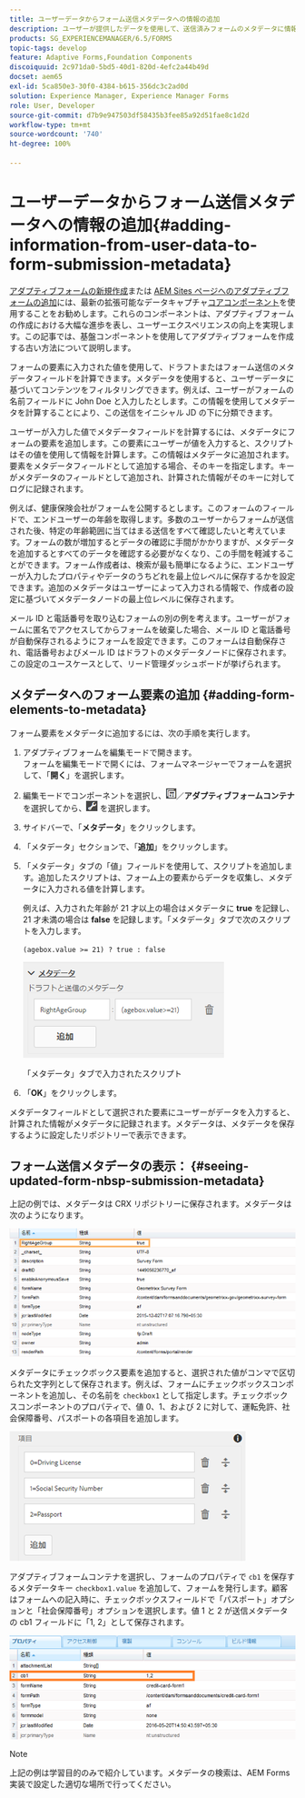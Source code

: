 ```yaml
---
title: ユーザーデータからフォーム送信メタデータへの情報の追加
description: ユーザーが提供したデータを使用して、送信済みフォームのメタデータに情報を追加する方法を学習します。
products: SG_EXPERIENCEMANAGER/6.5/FORMS
topic-tags: develop
feature: Adaptive Forms,Foundation Components
discoiquuid: 2c971da0-5bd5-40d1-820d-4efc2a44b49d
docset: aem65
exl-id: 5ca850e3-30f0-4384-b615-356dc3c2ad0d
solution: Experience Manager, Experience Manager Forms
role: User, Developer
source-git-commit: d7b9e947503df58435b3fee85a92d51fae8c1d2d
workflow-type: tm+mt
source-wordcount: '740'
ht-degree: 100%

---
```


# ユーザーデータからフォーム送信メタデータへの情報の追加{#adding-information-from-user-data-to-form-submission-metadata}

<span class="preview">[アダプティブフォームの新規作成](/help/forms/using/create-an-adaptive-form-core-components.md)または [AEM Sites ページへのアダプティブフォームの追加](/help/forms/using/create-or-add-an-adaptive-form-to-aem-sites-page.md)には、最新の拡張可能なデータキャプチャ[コアコンポーネント](https://experienceleague.adobe.com/docs/experience-manager-core-components/using/adaptive-forms/introduction.html?lang=ja)を使用することをお勧めします。これらのコンポーネントは、アダプティブフォームの作成における大幅な進歩を表し、ユーザーエクスペリエンスの向上を実現します。この記事では、基盤コンポーネントを使用してアダプティブフォームを作成する古い方法について説明します。</span>

フォームの要素に入力された値を使用して、ドラフトまたはフォーム送信のメタデータフィールドを計算できます。メタデータを使用すると、ユーザーデータに基づいてコンテンツをフィルタリングできます。例えば、ユーザーがフォームの名前フィールドに John Doe と入力したとします。この情報を使用してメタデータを計算することにより、この送信をイニシャル JD の下に分類できます。

ユーザーが入力した値でメタデータフィールドを計算するには、メタデータにフォームの要素を追加します。この要素にユーザーが値を入力すると、スクリプトはその値を使用して情報を計算します。この情報はメタデータに追加されます。要素をメタデータフィールドとして追加する場合、そのキーを指定します。キーがメタデータのフィールドとして追加され、計算された情報がそのキーに対してログに記録されます。

例えば、健康保険会社がフォームを公開するとします。このフォームのフィールドで、エンドユーザーの年齢を取得します。多数のユーザーからフォームが送信された後、特定の年齢範囲に当てはまる送信をすべて確認したいと考えています。フォームの数が増加するとデータの確認に手間がかかりますが、メタデータを追加するとすべてのデータを確認する必要がなくなり、この手間を軽減することができます。フォーム作成者は、検索が最も簡単になるように、エンドユーザーが入力したプロパティやデータのうちどれを最上位レベルに保存するかを設定できます。追加のメタデータはユーザーによって入力される情報で、作成者の設定に基づいてメタデータノードの最上位レベルに保存されます。

メール ID と電話番号を取り込むフォームの別の例を考えます。ユーザーがフォームに匿名でアクセスしてからフォームを破棄した場合、メール ID と電話番号が自動保存されるようにフォームを設定できます。このフォームは自動保存され、電話番号およびメール ID はドラフトのメタデータノードに保存されます。この設定のユースケースとして、リード管理ダッシュボードが挙げられます。

## メタデータへのフォーム要素の追加 {#adding-form-elements-to-metadata}

フォーム要素をメタデータに追加するには、次の手順を実行します。

1. アダプティブフォームを編集モードで開きます。\
   フォームを編集モードで開くには、フォームマネージャーでフォームを選択して、「**開く**」を選択します。
1. 編集モードでコンポーネントを選択し、![field-level](assets/field-level.png)／**アダプティブフォームコンテナ**&#x200B;を選択してから、![cmppr](assets/cmppr.png) を選択します。
1. サイドバーで、「**メタデータ**」をクリックします。
1. 「メタデータ」セクションで、「**追加**」をクリックします。
1. 「メタデータ」タブの「値」フィールドを使用して、スクリプトを追加します。追加したスクリプトは、フォーム上の要素からデータを収集し、メタデータに入力される値を計算します。

   例えば、入力された年齢が 21 才以上の場合はメタデータに **true** を記録し、21 才未満の場合は **false** を記録します。「メタデータ」タブで次のスクリプトを入力します。

   `(agebox.value >= 21) ? true : false`

   ![メタデータスクリプト](assets/add-element-metadata.png)

   「メタデータ」タブで入力されたスクリプト

1. 「**OK**」をクリックします。

メタデータフィールドとして選択された要素にユーザーがデータを入力すると、計算された情報がメタデータに記録されます。メタデータは、メタデータを保存するように設定したリポジトリーで表示できます。

## フォーム送信メタデータの表示：  {#seeing-updated-form-nbsp-submission-metadata}

上記の例では、メタデータは CRX リポジトリーに保存されます。メタデータは次のようになります。

![メタデータ](assets/metadata_entry_new.png)

メタデータにチェックボックス要素を追加すると、選択された値がコンマで区切られた文字列として保存されます。例えば、フォームにチェックボックスコンポーネントを追加し、その名前を `checkbox1` として指定します。チェックボックスコンポーネントのプロパティで、値 0、1、および 2 に対して、運転免許、社会保障番号、パスポートの各項目を追加します。

![チェックボックスに入力された複数の値の保存](assets/checkbox-metadata.png)

アダプティブフォームコンテナを選択し、フォームのプロパティで `cb1` を保存するメタデータキー `checkbox1.value` を追加して、フォームを発行します。顧客はフォームへの記入時に、チェックボックスフィールドで「パスポート」オプションと「社会保障番号」オプションを選択します。値 1 と 2 が送信メタデータの cb1 フィールドに「1, 2」として保存されます。

![チェックボックスフィールドで選択された複数の値のメタデータへの入力](assets/metadata-entry.png)

>[!NOTE]
>
>上記の例は学習目的のみで紹介しています。メタデータの検索は、AEM Forms 実装で設定した適切な場所で行ってください。
